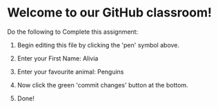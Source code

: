 # Welcome to our GitHub classroom!

Do the following to Complete this assignment:

1. Begin editing this file by clicking the 'pen' symbol above.

2. Enter your First Name: Alivia

3. Enter your favourite animal: Penguins

4. Now click the green 'commit changes' button at the bottom.

5. Done!
